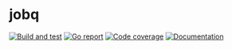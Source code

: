 # jobq

[![Build and test](https://img.shields.io/github/workflow/status/russtone/jobq/Build%20and%20test)](https://github.com/russtone/jobq/actions?query=workflow%3A%22Build+and+test%22)
[![Go report](https://goreportcard.com/badge/github.com/russtone/jobq)](https://goreportcard.com/report/github.com/russtone/jobq)
[![Code coverage](https://img.shields.io/codecov/c/gh/russtone/jobq.svg)](https://codecov.io/gh/russtone/jobq)
[![Documentation](https://pkg.go.dev/github.com/russtone/jobq?status.svg)](https://pkg.go.dev/github.com/russtone/jobq)

